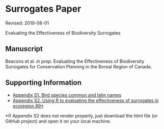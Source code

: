 # Surrogates Paper

Revised: 2019-08-01

Evaluating the Effectiveness of Biodiversity Surrogates

## Manuscript

Beacons et al. <i>in prep</i>. Evaluating the Effectiveness of Biodiversity Surrogates for Conservation Planning in the Boreal Region of Canada.

## Supporting Information

* [Appendix S1. Bird species common and latin names](https://github.com/prvernier/surrogates/blob/master/supp_info/bird_species.md)
* [Appendix S2. Using R to evaluating the effectiveness of surrogates in ecoregion 89*](https://htmlpreview.github.io/?https://github.com/prvernier/surrogates/blob/master/supp_info/eco89.html)

*If Appendix S2 does not render properly, just download the html file (or GitHub project) and open it on your local machine.
